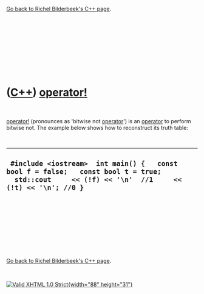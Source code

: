 

[Go back to Richel Bilderbeek's C++ page](Cpp.htm).

 

 

 

 

 

([C++](Cpp.htm)) [operator!](CppOperatorBitwiseNot.htm)
=======================================================

 

[operator!](CppOperatorBitwiseNot.htm) (pronounces as 'bitwise not
[operator](CppOperator.htm)') is an [operator](CppOperator.htm) to
perform bitwise not. The example below shows how to reconstruct its
truth table:

 

  ------------------------------------------------------------------------------------------------------------------------------------------------------
  ` #include <iostream>  int main() {   const bool f = false;   const bool t = true;    std::cout     << (!f) << '\n'  //1     << (!t) << '\n'; //0 }`
  ------------------------------------------------------------------------------------------------------------------------------------------------------

 

 

 

 

 

[Go back to Richel Bilderbeek's C++ page](Cpp.htm).



 

[![Valid XHTML 1.0 Strict](valid-xhtml10.png){width="88"
height="31"}](http://validator.w3.org/check?uri=referer)
